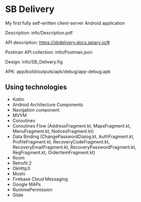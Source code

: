 # SB Delivery
My first fully self-written client-server Android application

Description: info/Description.pdf

API description: https://sbdelivery.docs.apiary.io/#

Postman API collection: info/Postman.json

Design: info/SB_Delivery.fig

APK: app/build/outputs/apk/debug/app-debug.apk


## Using technologies
* Kotlin
* Android Architecture Components
* Navigation component
* MVVM
* Coroutines
* Coroutines Flow (AddressFragment.kt, MapsFragment.kt, MenuFragment.kt, NoticesFragment.kt)
* Data Binding (ChangePasswordDialog.kt, AuthFragment.kt, ProfileFragment.kt, RecoveryCodeFragment.kt, RecoveryEmailFragment.kt, RecoveryPasswordFragment.kt, RegFragment.kt, OrderItemFragment.kt)
* Room
* Retrofit 2
* OkHttp3
* Moshi
* Firebase Cloud Messaging
* Google MAPs
* RuntimePermission
* Glide